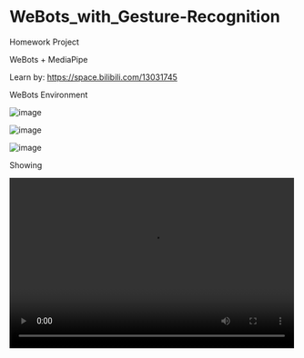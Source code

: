 # WeBots_with_Gesture-Recognition
Homework Project

WeBots + MediaPipe

Learn by: https://space.bilibili.com/13031745

WeBots Environment

![image](https://github.com/namediffcult/WeBots_with_Gesture-Recognition/tree/main/WeBots_Screenshots/1.png)

![image](https://github.com/namediffcult/WeBots_with_Gesture-Recognition/tree/main/WeBots_Screenshots/2.png)

![image](https://github.com/namediffcult/WeBots_with_Gesture-Recognition/tree/main/WeBots_Screenshots/3.png)

Showing

<video src="https://github.com/namediffcult/WeBots_with_Gesture-Recognition/tree/main/Video_Showing/20230505_.mp4" controls="controls" width="500" height="300"></video>

